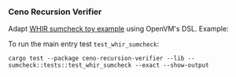 ### Ceno Recursion Verifier
Adapt [WHIR sumcheck toy example](https://github.com/scroll-tech/whir/blob/main/src/sumcheck/mod.rs) using OpenVM's DSL. Example: 

To run the main entry test `test_whir_sumcheck`:
```
cargo test --package ceno-recursion-verifier --lib -- sumcheck::tests::test_whir_sumcheck --exact --show-output
```